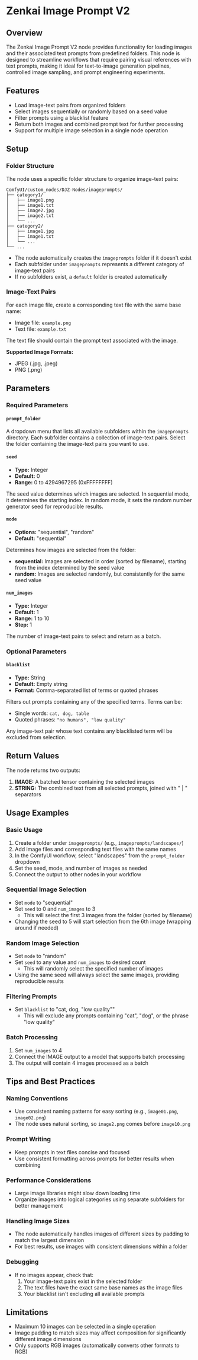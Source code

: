 # Zenkai Image Prompt V2

## Overview
The Zenkai Image Prompt V2 node provides functionality for loading images and their associated text prompts from predefined folders. This node is designed to streamline workflows that require pairing visual references with text prompts, making it ideal for text-to-image generation pipelines, controlled image sampling, and prompt engineering experiments.

## Features
- Load image-text pairs from organized folders
- Select images sequentially or randomly based on a seed value
- Filter prompts using a blacklist feature
- Return both images and combined prompt text for further processing
- Support for multiple image selection in a single node operation

## Setup

### Folder Structure
The node uses a specific folder structure to organize image-text pairs:

```
ComfyUI/custom_nodes/DJZ-Nodes/imageprompts/
├── category1/
│   ├── image1.png
│   ├── image1.txt
│   ├── image2.jpg
│   ├── image2.txt
│   └── ...
├── category2/
│   ├── image1.jpg
│   ├── image1.txt
│   └── ...
└── ...
```

- The node automatically creates the `imageprompts` folder if it doesn't exist
- Each subfolder under `imageprompts` represents a different category of image-text pairs
- If no subfolders exist, a `default` folder is created automatically

### Image-Text Pairs
For each image file, create a corresponding text file with the same base name:
- Image file: `example.png`
- Text file: `example.txt`

The text file should contain the prompt text associated with the image.

**Supported Image Formats:**
- JPEG (.jpg, .jpeg)
- PNG (.png)

## Parameters

### Required Parameters

#### `prompt_folder`
A dropdown menu that lists all available subfolders within the `imageprompts` directory. Each subfolder contains a collection of image-text pairs. Select the folder containing the image-text pairs you want to use.

#### `seed`
- **Type:** Integer
- **Default:** 0
- **Range:** 0 to 4294967295 (0xFFFFFFFF)

The seed value determines which images are selected. In sequential mode, it determines the starting index. In random mode, it sets the random number generator seed for reproducible results.

#### `mode`
- **Options:** "sequential", "random"
- **Default:** "sequential"

Determines how images are selected from the folder:
- **sequential:** Images are selected in order (sorted by filename), starting from the index determined by the seed value
- **random:** Images are selected randomly, but consistently for the same seed value

#### `num_images`
- **Type:** Integer
- **Default:** 1
- **Range:** 1 to 10
- **Step:** 1

The number of image-text pairs to select and return as a batch.

### Optional Parameters

#### `blacklist`
- **Type:** String
- **Default:** Empty string
- **Format:** Comma-separated list of terms or quoted phrases

Filters out prompts containing any of the specified terms. Terms can be:
- Single words: `cat, dog, table`
- Quoted phrases: `"no humans", "low quality"`

Any image-text pair whose text contains any blacklisted term will be excluded from selection.

## Return Values

The node returns two outputs:

1. **IMAGE:** A batched tensor containing the selected images
2. **STRING:** The combined text from all selected prompts, joined with " | " separators

## Usage Examples

### Basic Usage
1. Create a folder under `imageprompts/` (e.g., `imageprompts/landscapes/`)
2. Add image files and corresponding text files with the same names
3. In the ComfyUI workflow, select "landscapes" from the `prompt_folder` dropdown
4. Set the seed, mode, and number of images as needed
5. Connect the output to other nodes in your workflow

### Sequential Image Selection
- Set `mode` to "sequential"
- Set `seed` to 0 and `num_images` to 3
  - This will select the first 3 images from the folder (sorted by filename)
- Changing the seed to 5 will start selection from the 6th image (wrapping around if needed)

### Random Image Selection
- Set `mode` to "random"
- Set `seed` to any value and `num_images` to desired count
  - This will randomly select the specified number of images
- Using the same seed will always select the same images, providing reproducible results

### Filtering Prompts
- Set `blacklist` to "cat, dog, \"low quality\""
  - This will exclude any prompts containing "cat", "dog", or the phrase "low quality"

### Batch Processing
1. Set `num_images` to 4
2. Connect the IMAGE output to a model that supports batch processing
3. The output will contain 4 images processed as a batch

## Tips and Best Practices

### Naming Conventions
- Use consistent naming patterns for easy sorting (e.g., `image01.png`, `image02.png`)
- The node uses natural sorting, so `image2.png` comes before `image10.png`

### Prompt Writing
- Keep prompts in text files concise and focused
- Use consistent formatting across prompts for better results when combining

### Performance Considerations
- Large image libraries might slow down loading time
- Organize images into logical categories using separate subfolders for better management

### Handling Image Sizes
- The node automatically handles images of different sizes by padding to match the largest dimension
- For best results, use images with consistent dimensions within a folder

### Debugging
- If no images appear, check that:
  1. Your image-text pairs exist in the selected folder
  2. The text files have the exact same base names as the image files
  3. Your blacklist isn't excluding all available prompts

## Limitations
- Maximum 10 images can be selected in a single operation
- Image padding to match sizes may affect composition for significantly different image dimensions
- Only supports RGB images (automatically converts other formats to RGB)
